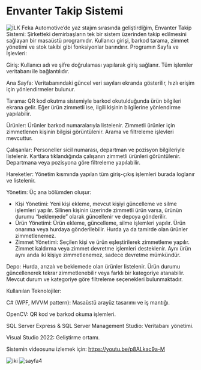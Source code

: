 # Envanter Takip Sistemi
![İLK](https://github.com/user-attachments/assets/a5ab6e95-5e8a-4ef3-a4ed-120c4f148039)
Feka Automotive’de yaz stajım sırasında geliştirdiğim, Envanter Takip Sistemi: Şirketteki demirbaşların tek bir sistem üzerinden takip edilmesini sağlayan bir masaüstü programıdır. Kullanıcı girişi, barkod tarama, zimmet yönetimi ve stok takibi gibi fonksiyonlar barındırır.
Programın Sayfa ve İşlevleri:

Giriş: Kullanıcı adı ve şifre doğrulaması yapılarak giriş sağlanır. Tüm işlemler veritabanı ile bağlantılıdır.

Ana Sayfa: Veritabanındaki güncel veri sayıları ekranda gösterilir, hızlı erişim için yönlendirmeler bulunur.

Tarama: QR kod okutma sistemiyle barkod okutulduğunda ürün bilgileri ekrana gelir. Eğer ürün zimmetli ise, ilgili kişinin bilgilerine yönlendirme yapılabilir.

Ürünler: Ürünler barkod numaralarıyla listelenir. Zimmetli ürünler için zimmetlenen kişinin bilgisi görüntülenir. Arama ve filtreleme işlevleri mevcuttur.

Çalışanlar: Personeller sicil numarası, departman ve pozisyon bilgileriyle listelenir. Kartlara tıklandığında çalışanın zimmetli ürünleri görüntülenir. Departmana veya pozisyona göre filtreleme yapılabilir.

Hareketler: Yönetim kısmında yapılan tüm giriş-çıkış işlemleri burada loglanır ve listelenir.

Yönetim: Üç ana bölümden oluşur:
- Kişi Yönetimi: Yeni kişi ekleme, mevcut kişiyi güncelleme ve silme işlemleri yapılır. Silinen kişinin üzerinde zimmetli ürün varsa, ürünün durumu “beklemede” olarak güncellenir ve depoya gönderilir.
- Ürün Yönetimi: Ürün ekleme, güncelleme, silme işlemleri yapılır. Ürün onarıma veya hurdaya gönderilebilir. Hurda ya da tamirde olan ürünler zimmetlenemez.
- Zimmet Yönetimi: Seçilen kişi ve ürün eşleştirilerek zimmetleme yapılır. Zimmet kaldırma veya zimmet devretme işlemleri desteklenir. Aynı ürün aynı anda iki kişiye zimmetlenemez, sadece devretme mümkündür.

Depo: Hurda, arızalı ve beklemede olan ürünler listelenir. Ürün durumu güncellenerek tekrar zimmetlenebilir veya farklı bir kategoriye atanabilir. Mevcut durum ve kategoriye göre filtreleme seçenekleri bulunmaktadır.

Kullanılan Teknolojiler:

C# (WPF, MVVM pattern): Masaüstü arayüz tasarımı ve iş mantığı.

OpenCV: QR kod ve barkod okuma işlemleri.

SQL Server Express & SQL Server Management Studio: Veritabanı yönetimi.

Visual Studio 2022: Geliştirme ortamı.


Sistemin videosunu izlemek için: https://youtu.be/p8ALkac9a-M

![iki](https://github.com/user-attachments/assets/2ec282a1-fcde-4d52-8d20-264a80a50f2e)
![sayfa4](https://github.com/user-attachments/assets/9fa3ebd8-5e8b-4cca-870d-c3429f40d0ce)
